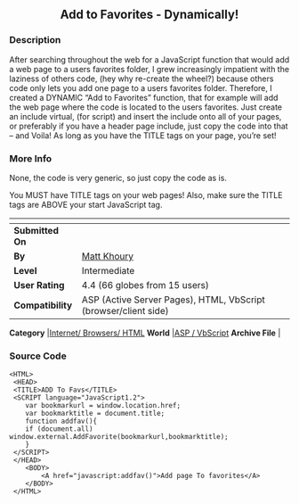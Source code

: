 ﻿<div align="center">

## Add to Favorites \- Dynamically\!


</div>

### Description

After searching throughout the web for a JavaScript function that would add a web page to a users favorites folder, I grew increasingly impatient with the laziness of others code, (hey why re-create the wheel?) because others code only lets you add one page to a users favorites folder. Therefore, I created a DYNAMIC &#8220;Add to Favorites&#8221; function, that for example will add the web page where the code is located to the users favorites. Just create an include virtual, (for script) and insert the include onto all of your pages, or preferably if you have a header page include, just copy the code into that &#8211; and Voila! As long as you have the TITLE tags on your page, you&#8217;re set!
 
### More Info
 
None, the code is very generic, so just copy the code as is.

You MUST have TITLE tags on your web pages! Also, make sure the TITLE tags are ABOVE your start JavaScript tag.


<span>             |<span>
---                |---
**Submitted On**   |
**By**             |[Matt Khoury](https://github.com/Planet-Source-Code/PSCIndex/blob/master/ByAuthor/matt-khoury.md)
**Level**          |Intermediate
**User Rating**    |4.4 (66 globes from 15 users)
**Compatibility**  |ASP \(Active Server Pages\), HTML, VbScript \(browser/client side\)

**Category**       |[Internet/ Browsers/ HTML](https://github.com/Planet-Source-Code/PSCIndex/blob/master/ByCategory/internet-browsers-html__4-9.md)
**World**          |[ASP / VbScript](https://github.com/Planet-Source-Code/PSCIndex/blob/master/ByWorld/asp-vbscript.md)
**Archive File**   |[](https://github.com/Planet-Source-Code/matt-khoury-add-to-favorites-dynamically__4-6463/archive/master.zip)





### Source Code

```
<HTML>
 <HEAD>
 <TITLE>ADD To Favs</TITLE>
 <SCRIPT language="JavaScript1.2">
 	var bookmarkurl = window.location.href;
 	var bookmarktitle = document.title;
 	function addfav(){
 	if (document.all) window.external.AddFavorite(bookmarkurl,bookmarktitle);
 	}
 </SCRIPT>
 </HEAD>
 	<BODY>
 		<A href="javascript:addfav()">Add page To favorites</A>
 	</BODY>
 </HTML>
```

